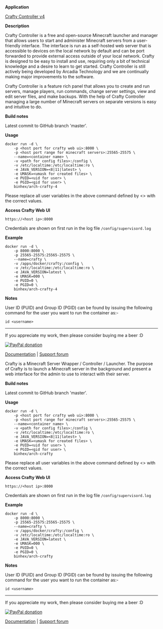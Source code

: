 **Application**

[Crafty Controller v4](https://craftycontrol.com/)

**Description**

Crafty Controller is a free and open-source Minecraft launcher and manager that allows users to start and administer Minecraft servers from a user-friendly interface. The interface is run as a self-hosted web server that is accessible to devices on the local network by default and can be port forwarded to provide external access outside of your local network. Crafty is designed to be easy to install and use, requiring only a bit of technical knowledge and a desire to learn to get started. Crafty Controller is still actively being developed by Arcadia Technology and we are continually making major improvements to the software.

Crafty Controller is a feature rich panel that allows you to create and run servers, manage players, run commands, change server settings, view and edit server files, and make backups. With the help of Crafty Controller managing a large number of Minecraft servers on separate versions is easy and intuitive to do.

**Build notes**

Latest commit to GitHub branch 'master'.

**Usage**
```
docker run -d \
    -p <host port for crafty web ui>:8000 \
    -p <host port range for minecraft servers>:25565-25575 \
    --name=<container name> \
    -v <path for config files>:/config \
    -v /etc/localtime:/etc/localtime:ro \
    -e JAVA_VERSION=<8|11|latest> \
    -e UMASK=<umask for created files> \
    -e PUID=<uid for user> \
    -e PGID=<gid for user> \
    binhex/arch-crafty-4
```

Please replace all user variables in the above command defined by <> with the correct values.

**Access Crafty Web UI**

`https://<host ip>:8000`

Credentials are shown on first run in the log file ```/config/supervisord.log```

**Example**
```
docker run -d \
    -p 8000:8000 \
    -p 25565-25575:25565-25575 \
    --name=crafty \
    -v /apps/docker/crafty:/config \
    -v /etc/localtime:/etc/localtime:ro \
    -e JAVA_VERSION=latest \
    -e UMASK=000 \
    -e PUID=0 \
    -e PGID=0 \
    binhex/arch-crafty-4
```

**Notes**

User ID (PUID) and Group ID (PGID) can be found by issuing the following command for the user you want to run the container as:-

```
id <username>
```
___
If you appreciate my work, then please consider buying me a beer  :D

[![PayPal donation](https://www.paypal.com/en_US/i/btn/btn_donate_SM.gif)](https://www.paypal.com/cgi-bin/webscr?cmd=_s-xclick&hosted_button_id=MM5E27UX6AUU4)

[Documentation](https://github.com/binhex/documentation) | [Support forum](https://forums.unraid.net/topic/108893-support-binhex-crafty/)

Crafty is a Minecraft Server Wrapper / Controller / Launcher. The purpose of Crafty is to launch a Minecraft server in the background and present a web interface for the admin to use to interact with their server.

**Build notes**

Latest commit to GitHub branch 'master'.

**Usage**
```
docker run -d \
    -p <host port for crafty web ui>:8000 \
    -p <host port range for minecraft servers>:25565-25575 \
    --name=<container name> \
    -v <path for config files>:/config \
    -v /etc/localtime:/etc/localtime:ro \
    -e JAVA_VERSION=<8|11|latest> \
    -e UMASK=<umask for created files> \
    -e PUID=<uid for user> \
    -e PGID=<gid for user> \
    binhex/arch-crafty
```

Please replace all user variables in the above command defined by <> with the correct values.

**Access Crafty Web UI**

`https://<host ip>:8000`

Credentials are shown on first run in the log file ```/config/supervisord.log```

**Example**
```
docker run -d \
    -p 8000:8000 \
    -p 25565-25575:25565-25575 \
    --name=crafty \
    -v /apps/docker/crafty:/config \
    -v /etc/localtime:/etc/localtime:ro \
    -e JAVA_VERSION=latest \
    -e UMASK=000 \
    -e PUID=0 \
    -e PGID=0 \
    binhex/arch-crafty
```

**Notes**

User ID (PUID) and Group ID (PGID) can be found by issuing the following command for the user you want to run the container as:-

```
id <username>
```
___
If you appreciate my work, then please consider buying me a beer  :D

[![PayPal donation](https://www.paypal.com/en_US/i/btn/btn_donate_SM.gif)](https://www.paypal.com/cgi-bin/webscr?cmd=_s-xclick&hosted_button_id=MM5E27UX6AUU4)

[Documentation](https://github.com/binhex/documentation) | [Support forum](https://forums.unraid.net/topic/108893-support-binhex-crafty/)